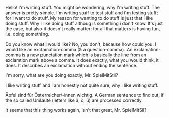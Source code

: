 Hello! I'm writing stuff. You might be wondering, why I'm writing stuff. The answer is pretty simple. I'm writing stuff to test stuff and i'm testing stuff; for I want to do stuff. My reason for wanting to do stuff is just that I like doing stuff. Why I like doing stuff althoug is something i don't know. It's just the case, but also it doesn't really matter; for all that matters is having fun, i.e. doing something.

Do you know what I would like? No, you don't, because how could you. I would like an exclamation-comma (& a question-comma). An exclamation-comma is a new punctation mark which is basically the line from an exclamtion mark above a comma. It does exactly, what you would think, it does. It describes an exclamation without ending the sentence.

I'm sorry, what are you doing exactly, Mr. SpielMitStil?

I like writing stuff and I am honestly not quite sure, why I like writing stuff.

Äpfel sind für Österreicher/-innen wichtig. A German sentence to find out, if the so called Umlaute (letters like ä, ö, ü) are processed correctly.

It seems that this thing works again, isn't that great, Mr. SpielMitSil?
 



